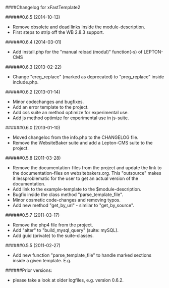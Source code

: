 ####Changelog for xFastTemplate2

######0.6.5 (2014-10-13)
- Remove obsolete and dead links inside the module-description.
- First steps to strip off the WB 2.8.3 support.

######0.6.4 (2014-03-01)
- Add install.php for the "manual reload (modul)" function(-s) of LEPTON-CMS

######0.6.3	(2013-02-22)
- Change "ereg_replace" (marked as deprecated) to "preg_replace" inside include.php.

######0.6.2	(2013-01-14)
- Minor codechanges and bugfixes.
- Add an error template to the project.
- Add css suite an method optimize for experimental use.
- Add js method optimize for experimental use in js-suite.

######0.6.0	(2013-01-10)
- Moved changeloc from the info.php to the CHANGELOG file.
- Remove the WebsiteBaker suite and add a Lepton-CMS suite to the project.

######0.5.8	(2011-03-28)
- Remove the documentation-files from the project and update the link to the documentation-files on websitebakers.org. This "outsource" makes it lessproblematic for the user to get an actual version of the documentation.
- Add link to the example-template to the $module-description.
- Bugfix inside the class method "parse_template_file".
- Minor cosmetic code-changes and removing typos.
- Add new method "get_by_url" - similar to "get_by_source".

######0.5.7	(2011-03-17)
- Remove the php4 file from the project.
- Add "alter" to "build_mysql_query" (suite: mySQL).
- Add guid (private) to the suite-classes.

######0.5.5	(2011-02-27)
- Add new function "parse_template_file" to handle marked sections inside
	a given template. E.g. <!-- BEGIN keyname:any --> <!-- END keyname:any -->
	
######Prior versions:
- please take a look at older logfiles, e.g. version 0.6.2.